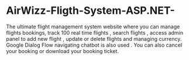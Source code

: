 # AirWizz-Fligth-System-ASP.NET-
The ultimate flight management system website where you can manage flights bookings, track 100 real time flights , search flights , access admin panel to add new flight , update or delete flights and managing currency. Google Dialog Flow navigating chatbot is also used . You can also cancel your booking or download your booking ticket.
